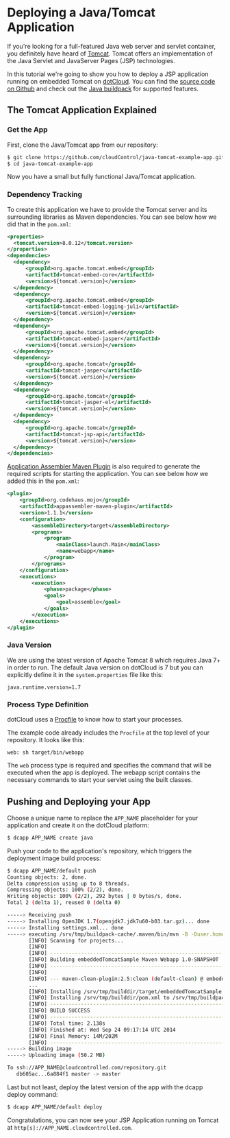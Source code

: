 # Deploying a Java/Tomcat Application

If you're looking for a full-featured Java web server and servlet container,
you definitely have heard of [Tomcat]. Tomcat offers an implementation of the
Java Servlet and JavaServer Pages (JSP) technologies.

In this tutorial we're going to show you how to deploy a JSP application running on embedded Tomcat on
[dotCloud]. You can find the [source code on Github](https://github.com/cloudControl/java-tomcat-example-app)
and check out the [Java buildpack] for supported features.


## The Tomcat Application Explained
### Get the App
First, clone the Java/Tomcat app from our repository:

~~~bash
$ git clone https://github.com/cloudControl/java-tomcat-example-app.git
$ cd java-tomcat-example-app
~~~

Now you have a small but fully functional Java/Tomcat application.


### Dependency Tracking

To create this application we have to provide the Tomcat server and its
surrounding libraries as Maven dependencies. You can see below how we did that in the `pom.xml`:
~~~xml
<properties>
  <tomcat.version>8.0.12</tomcat.version>
</properties>
<dependencies>
  <dependency>
      <groupId>org.apache.tomcat.embed</groupId>
      <artifactId>tomcat-embed-core</artifactId>
      <version>${tomcat.version}</version>
  </dependency>
  <dependency>
      <groupId>org.apache.tomcat.embed</groupId>
      <artifactId>tomcat-embed-logging-juli</artifactId>
      <version>${tomcat.version}</version>
  </dependency>
  <dependency>
      <groupId>org.apache.tomcat.embed</groupId>
      <artifactId>tomcat-embed-jasper</artifactId>
      <version>${tomcat.version}</version>
  </dependency>
  <dependency>
      <groupId>org.apache.tomcat</groupId>
      <artifactId>tomcat-jasper</artifactId>
      <version>${tomcat.version}</version>
  </dependency>
  <dependency>
      <groupId>org.apache.tomcat</groupId>
      <artifactId>tomcat-jasper-el</artifactId>
      <version>${tomcat.version}</version>
  </dependency>
  <dependency>
      <groupId>org.apache.tomcat</groupId>
      <artifactId>tomcat-jsp-api</artifactId>
      <version>${tomcat.version}</version>
  </dependency>
</dependencies>
~~~

[Application Assembler Maven Plugin] is also required to generate the required
scripts for starting the application. You can see below how we added this in
the `pom.xml`:
~~~xml
<plugin>
    <groupId>org.codehaus.mojo</groupId>
    <artifactId>appassembler-maven-plugin</artifactId>
    <version>1.1.1</version>
    <configuration>
        <assembleDirectory>target</assembleDirectory>
        <programs>
            <program>
                <mainClass>launch.Main</mainClass>
                <name>webapp</name>
            </program>
        </programs>
    </configuration>
    <executions>
        <execution>
            <phase>package</phase>
            <goals>
                <goal>assemble</goal>
            </goals>
        </execution>
    </executions>
</plugin>
~~~

### Java Version
We are using the latest version of Apache Tomcat 8 which requires Java 7+ in
order to run. The default Java version on dotCloud is 7 but you can
explicitly define it in the `system.properties` file like this:
~~~
java.runtime.version=1.7
~~~

### Process Type Definition
dotCloud uses a [Procfile] to know how to start your processes.

The example code already includes the `Procfile` at the top level of your
repository. It looks like this:
~~~
web: sh target/bin/webapp
~~~

The `web` process type is required and specifies the command that will be
executed when the app is deployed.  The webapp script contains the necessary
commands to start your servlet using the built classes.

## Pushing and Deploying your App
Choose a unique name to replace the `APP_NAME` placeholder for your application
and create it on the dotCloud platform:
~~~bash
$ dcapp APP_NAME create java
~~~

Push your code to the application's repository, which triggers the deployment image build process:
~~~bash
$ dcapp APP_NAME/default push
Counting objects: 2, done.
Delta compression using up to 8 threads.
Compressing objects: 100% (2/2), done.
Writing objects: 100% (2/2), 292 bytes | 0 bytes/s, done.
Total 2 (delta 1), reused 0 (delta 0)

-----> Receiving push
-----> Installing OpenJDK 1.7(openjdk7.jdk7u60-b03.tar.gz)... done
-----> Installing settings.xml... done
-----> executing /srv/tmp/buildpack-cache/.maven/bin/mvn -B -Duser.home=/srv/tmp/builddir -Dmaven.repo.local=/srv/tmp/buildpack-cache/.m2/repository -s /srv/tmp/buildpack-cache/.m2/settings.xml -DskipTests=true clean install
       [INFO] Scanning for projects...
       [INFO]
       [INFO] ------------------------------------------------------------------------
       [INFO] Building embeddedTomcatSample Maven Webapp 1.0-SNAPSHOT
       [INFO] ------------------------------------------------------------------------
       [INFO]
       [INFO] --- maven-clean-plugin:2.5:clean (default-clean) @ embeddedTomcatSample ---
       ...
       [INFO] Installing /srv/tmp/builddir/target/embeddedTomcatSample.jar to /srv/tmp/buildpack-cache/.m2/repository/com/cctrl/sample/embeddedTomcatSample/1.0-SNAPSHOT/embeddedTomcatSample-1.0-SNAPSHOT.jar
       [INFO] Installing /srv/tmp/builddir/pom.xml to /srv/tmp/buildpack-cache/.m2/repository/com/cctrl/sample/embeddedTomcatSample/1.0-SNAPSHOT/embeddedTomcatSample-1.0-SNAPSHOT.pom
       [INFO] ------------------------------------------------------------------------
       [INFO] BUILD SUCCESS
       [INFO] ------------------------------------------------------------------------
       [INFO] Total time: 2.138s
       [INFO] Finished at: Wed Sep 24 09:17:14 UTC 2014
       [INFO] Final Memory: 14M/202M
       [INFO] ------------------------------------------------------------------------
-----> Building image
-----> Uploading image (50.2 MB)

To ssh://APP_NAME@cloudcontrolled.com/repository.git
   db605ac...6a884f1 master -> master
~~~

Last but not least, deploy the latest version of the app with the dcapp deploy command:

~~~bash
$ dcapp APP_NAME/default deploy
~~~

Congratulations, you can now see your JSP Application running on Tomcat at `http[s]://APP_NAME.cloudcontrolled.com`.

[Tomcat]: https://tomcat.apache.org/
[dotCloud]: https://next.dotcloud.com/
[Java buildpack]: https://github.com/cloudControl/buildpack-java
[dotCloud-command-line-client]: https://next.dotcloud.com/dev-center/platform-documentation#command-line-client-web-console-and-api
[Git client]: http://git-scm.com/
[Application Assembler Maven Plugin]: http://mojo.codehaus.org/appassembler/appassembler-maven-plugin/
[Procfile]: https://next.dotcloud.com/dev-center/platform-documentation#buildpacks-and-the-procfile
